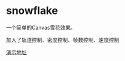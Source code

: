 # snowflake

一个简单的Canvas雪花效果。

加入了轨道控制、密度控制、帧数控制、速度控制

[演示地址](https://no2015.github.io/snowflake/index.html)
